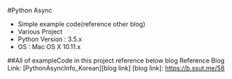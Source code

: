 #Python Async
* Simple example code(reference other blog)
* Various Project 
* Python Version : 3.5.x
* OS : Mac OS X 10.11.x

##All of exampleCode in this project reference below blog
Reference Blog Link: [PythonAsyncInfo_Korean][blog link]
[blog link]: https://b.ssut.me/58

